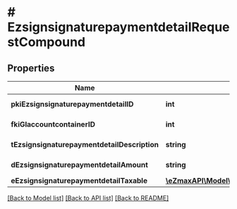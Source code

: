 # # EzsignsignaturepaymentdetailRequestCompound

## Properties

Name | Type | Description | Notes
------------ | ------------- | ------------- | -------------
**pkiEzsignsignaturepaymentdetailID** | **int** | The unique ID of the Ezsignsignaturepaymentdetail | [optional]
**fkiGlaccountcontainerID** | **int** | The unique ID of the Glaccountcontainer | [optional]
**tEzsignsignaturepaymentdetailDescription** | **string** | A description for the Ezsignsignaturepaymentdetail. |
**dEzsignsignaturepaymentdetailAmount** | **string** | The amount of the for the Ezsignsignaturepaymentdetail |
**eEzsignsignaturepaymentdetailTaxable** | [**\eZmaxAPI\Model\FieldEEzsignsignaturepaymentdetailTaxable**](FieldEEzsignsignaturepaymentdetailTaxable.md) |  |

[[Back to Model list]](../../README.md#models) [[Back to API list]](../../README.md#endpoints) [[Back to README]](../../README.md)
